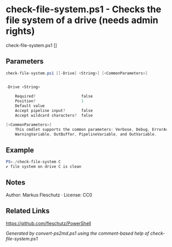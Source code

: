 # check-file-system.ps1 - Checks the file system of a drive (needs admin rights)

check-file-system.ps1 [<drive>]

## Parameters
```powershell
check-file-system.ps1 [[-Drive] <String>] [<CommonParameters>]


-Drive <String>
    
    Required?                    false
    Position?                    1
    Default value                
    Accept pipeline input?       false
    Accept wildcard characters?  false

[<CommonParameters>]
    This cmdlet supports the common parameters: Verbose, Debug, ErrorAction, ErrorVariable, WarningAction, 
    WarningVariable, OutBuffer, PipelineVariable, and OutVariable.
```

## Example
```powershell
PS>./check-file-system C
✔️ file system on drive C is clean
```


## Notes
Author: Markus Fleschutz · License: CC0

## Related Links
https://github.com/fleschutz/PowerShell

*Generated by convert-ps2md.ps1 using the comment-based help of check-file-system.ps1*
